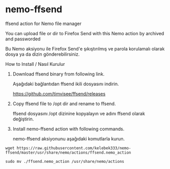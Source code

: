 # nemo-ffsend
ffsend action for Nemo file manager

You can upload file or dir to Firefox Send with this Nemo action by archived and passworded

Bu Nemo aksiyonu ile Firefox Send'e şıkıştırılmış ve parola korulamalı olarak dosya ya da dizin gönderebilirsiniz.

How to Install / Nasıl Kurulur

1. Download ffsend binary from following link.

   Aşağıdaki bağlantıdan ffsend ikili dosyasını indirin.
   
   https://github.com/timvisee/ffsend/releases
   
2. Copy ffsend file to /opt dir and rename to ffsend.

   ffsend dosyasını /opt dizinine kopyalayın ve adını ffsend olarak değiştirin.
   
3. Install nemo-ffsend action with following commands.

   nemo-ffsend aksiyonunu aşağıdaki komutlarla kurun.
   
`wget https://raw.githubusercontent.com/kelebek333/nemo-ffsend/master/usr/share/nemo/actions/ffsend.nemo_action`

`sudo mv ./ffsend.nemo_action /usr/share/nemo/actions`
